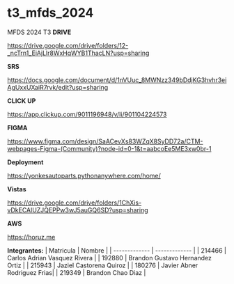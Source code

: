 # t3_mfds_2024
MFDS 2024 T3
**DRIVE**

https://drive.google.com/drive/folders/12-_ncTrn1_EiAjLlr8WxHqWYB1ThacLN?usp=sharing

**SRS**

https://docs.google.com/document/d/1nVUuc_8MWNzz349bDdjKG3hvhr3eiAgUxxUXaiR7rvk/edit?usp=sharing

**CLICK UP**

https://app.clickup.com/9011196948/v/li/901104224573

**FIGMA**

https://www.figma.com/design/SaACevXs83WZqX8SyDD72a/CTM-webpages-Figma-(Community)?node-id=0-1&t=aabcoEe5ME3xw0br-1

**Deployment**

https://yonkesautoparts.pythonanywhere.com/home/

**Vistas**

https://drive.google.com/drive/folders/1ChXis-vDkECAlUZJQEPPw3wJ5auGQ6SD?usp=sharing

**AWS**

https://horuz.me

**Integrantes:**
| Matricula  | Nombre |
| ------------- | ------------- |
| 214466 | Carlos Adrian Vasquez Rivera |
| 192880 | Brandon Gustavo Hernandez Ortiz |
| 215943 | Jaziel Castorena Quiroz |
| 180276 | Javier Abner Rodriguez Frias|
| 219349 | Brandon Chao Diaz |
